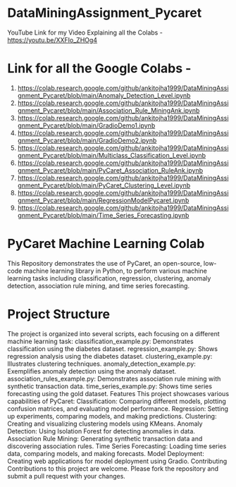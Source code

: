 # DataMiningAssignment_Pycaret

YouTube Link for my Video Explaining all the Colabs - https://youtu.be/XXFIo_ZHOg4

# Link for all the Google Colabs - 
1. https://colab.research.google.com/github/ankitojha1999/DataMiningAssignment_Pycaret/blob/main/Anomaly_Detection_Level.ipynb
2. https://colab.research.google.com/github/ankitojha1999/DataMiningAssignment_Pycaret/blob/main/Association_Rule_MiningAnk.ipynb
3. https://colab.research.google.com/github/ankitojha1999/DataMiningAssignment_Pycaret/blob/main/GradioDemo1.ipynb
4. https://colab.research.google.com/github/ankitojha1999/DataMiningAssignment_Pycaret/blob/main/GradioDemo2.ipynb
5. https://colab.research.google.com/github/ankitojha1999/DataMiningAssignment_Pycaret/blob/main/Multiclass_Classification_Level.ipynb
6. https://colab.research.google.com/github/ankitojha1999/DataMiningAssignment_Pycaret/blob/main/PyCaret_Association_RuleAnk.ipynb
7. https://colab.research.google.com/github/ankitojha1999/DataMiningAssignment_Pycaret/blob/main/PyCaret_Clustering_Level.ipynb
8. https://colab.research.google.com/github/ankitojha1999/DataMiningAssignment_Pycaret/blob/main/RegressionModelPycaret.ipynb
9. https://colab.research.google.com/github/ankitojha1999/DataMiningAssignment_Pycaret/blob/main/Time_Series_Forecasting.ipynb


# PyCaret Machine Learning Colab
This Repository demonstrates the use of PyCaret, an open-source, low-code machine learning library in Python, to perform various machine learning tasks including classification, regression, clustering, anomaly detection, association rule mining, and time series forecasting.


# Project Structure
The project is organized into several scripts, each focusing on a different machine learning task:
classification_example.py: Demonstrates classification using the diabetes dataset.
regression_example.py: Shows regression analysis using the diabetes dataset.
clustering_example.py: Illustrates clustering techniques.
anomaly_detection_example.py: Exemplifies anomaly detection using the anomaly dataset.
association_rules_example.py: Demonstrates association rule mining with synthetic transaction data.
time_series_example.py: Shows time series forecasting using the gold dataset.
Features
This project showcases various capabilities of PyCaret:
Classification: Comparing different models, plotting confusion matrices, and evaluating model performance.
Regression: Setting up experiments, comparing models, and making predictions.
Clustering: Creating and visualizing clustering models using KMeans.
Anomaly Detection: Using Isolation Forest for detecting anomalies in data.
Association Rule Mining: Generating synthetic transaction data and discovering association rules.
Time Series Forecasting: Loading time series data, comparing models, and making forecasts.
Model Deployment: Creating web applications for model deployment using Gradio.
Contributing
Contributions to this project are welcome. Please fork the repository and submit a pull request with your changes.

